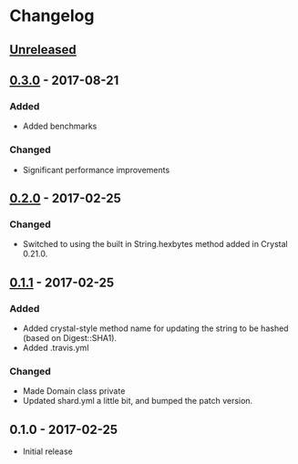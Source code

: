 # Changelog

## [Unreleased]


## [0.3.0] - 2017-08-21
### Added
- Added benchmarks

### Changed
- Significant performance improvements


## [0.2.0] - 2017-02-25
### Changed
- Switched to using the built in String.hexbytes method added in Crystal 0.21.0.


## [0.1.1] - 2017-02-25
### Added
- Added crystal-style method name for updating the string to be hashed (based on Digest::SHA1).
- Added .travis.yml

### Changed
- Made Domain class private
- Updated shard.yml a little bit, and bumped the patch version.


## 0.1.0 - 2017-02-25
- Initial release


[Unreleased]: https://github.com/TheLeagueAU/wordpress-sentry/compare/v0.3.0...HEAD
[0.3.0]: https://github.com/TheLeagueAU/wordpress-sentry/compare/v0.2.0...v0.3.0
[0.2.0]: https://github.com/TheLeagueAU/wordpress-sentry/compare/v0.1.1...v0.2.0
[0.1.1]: https://github.com/TheLeagueAU/wordpress-sentry/compare/v0.1.0...v0.1.1

